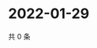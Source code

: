 # 2022-01-29

共 0 条

<!-- BEGIN WEIBO -->
<!-- 最后更新时间 Sat Jan 29 2022 17:08:31 GMT+0800 (China Standard Time) -->

<!-- END WEIBO -->
